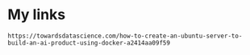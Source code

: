 # My links

```
https://towardsdatascience.com/how-to-create-an-ubuntu-server-to-build-an-ai-product-using-docker-a2414aa09f59
```
